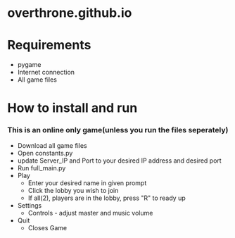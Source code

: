 # overthrone.github.io
# Requirements
* pygame
* Internet connection
* All game files
# How to install and run
### This is an online only game(unless you run the files seperately)
* Download all game files
* Open constants.py
* update Server_IP and Port to your desired IP address and desired port
* Run full_main.py
* Play
  * Enter your desired name in given prompt
  * Click the lobby you wish to join
   * If all(2), players are in the lobby, press "R" to ready up  
* Settings
  * Controls - adjust master and music volume
* Quit 
  * Closes Game
